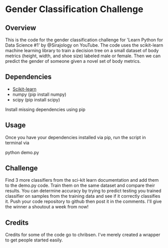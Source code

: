 # Gender Classification Challenge

## Overview

This is the code for the gender classification challenge for 'Learn Python for Data Science #1' by @Sirajology on YouTube. The code uses the scikit-learn machine learning library to train a decision tree on a small dataset of body metrics (height, width, and shoe size) labeled male or female. Then we can predict the gender of someone given a novel set of body metrics.

## Dependencies

   - [Scikit-learn](http://scikit-learn.org/stable/install.html)
   - numpy (pip install numpy)
   - scipy (pip install scipy)

Install missing dependencies using pip

## Usage

Once you have your dependencies installed via pip, run the script in terminal via

python demo.py

## Challenge

Find 3 more classifiers from the sci-kit learn documentation and add them to the demo.py code. Train them on the same dataset and compare their results. You can determine accuracy by trying to predict testing you trained classifier on samples from the training data and see if it correctly classifies it. Push your code repository to github then post it in the comments. I'll give the winner a shoutout a week from now!

## Credits

Credits for some of the code go to chribsen. I've merely created a wrapper to get people started easily.
